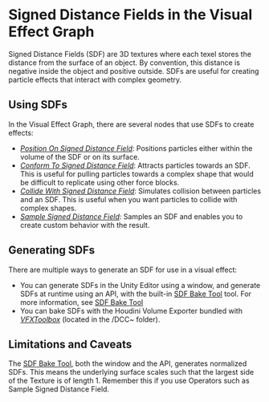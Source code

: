 # Signed Distance Fields in the Visual Effect Graph

Signed Distance Fields (SDF) are 3D textures where each texel stores the distance from the surface of an object. By convention, this distance is negative inside the object and positive outside. SDFs are useful for creating particle effects that interact with complex geometry.

## Using SDFs

In the Visual Effect Graph, there are several nodes that use SDFs to create effects:

- [*Position On Signed Distance Field*](Block-SetPosition(SignedDistanceField).md): Positions particles either within the volume of the SDF or on its surface.
- [*Conform To Signed Distance Field*](Block-ConformToSignedDistanceField.md): Attracts particles towards an SDF. This is useful for pulling particles towards a complex shape that would be difficult to replicate using other force blocks.
- [*Collide With Signed Distance Field*](Block-CollideWithSignedDistanceField.md): Simulates collision between particles and an SDF. This is useful when you want particles to collide with complex shapes.
- [*Sample Signed Distance Field*](Operator-SampleSDF.md): Samples an SDF and enables you to create custom behavior with the result.

## Generating SDFs

There are multiple ways to generate an SDF for use in a visual effect:

- You can generate SDFs in the Unity Editor using a window, and generate SDFs at runtime using an API, with the built-in [SDF Bake Tool](sdf-bake-tool.md) tool. For more information, see [SDF Bake Tool](sdf-bake-tool.md)
- You can bake SDFs with the Houdini Volume Exporter bundled with [*VFXToolbox*](https://github.com/Unity-Technologies/VFXToolbox) (located in the /DCC~ folder).

## Limitations and Caveats

The [SDF Bake Tool](sdf-bake-tool.md), both the window and the API, generates normalized SDFs. This means the underlying surface scales such that the largest side of the Texture is of length 1. Remember this if you use Operators such as Sample Signed Distance Field.
